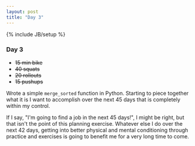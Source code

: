 ```yaml
---
layout: post
title: "Day 3"
---
```

{% include JB/setup %}
### Day 3

- ~~15 min bike~~
- ~~40 squats~~
- ~~20 rollouts~~
- ~~15 pushups~~

Wrote a simple `merge_sorted` function in Python. Starting to piece together what it is I want to accomplish over the next 45 days that is completely within my control.

If I say, "I'm going to find a job in the next 45 days!", I might be right, but that isn't the point of this planning exercise. Whatever else I do over the next 42 days, getting into better physical and mental conditioning through practice and exercises is going to benefit me for a very long time to come.
